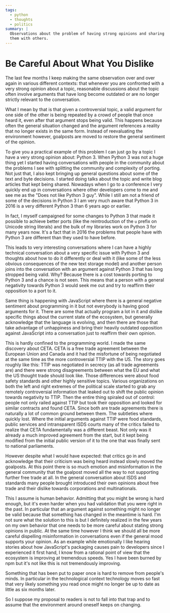 ```yaml
---
tags:
  - python
  - thoughts
  - politics
summary: |
  Observations about the problem of having strong opinions and sharing
  them with others.
---
```


# Be Careful About What You Dislike

The last few months I keep making the same observation over and over again
in various different contexts: that whenever you are confronted with a
very strong opinion about a topic, reasonable discussions about the topic
often involve arguments that have long become outdated or are no longer
strictly relevant to the conversation.

What I mean by that is that given a controversial topic, a valid argument
for one side of the other is being repeated by a crowd of people that once
heard it, even after that argument stops being valid.  This happens because
often the general situation changed and the argument references a reality
that no longer exists in the same form.  Instead of reevaluating the
environment however, goalposts are moved to restore the general sentiment
of the opinion.

To give you a practical example of this problem I can just go by a topic I
have a very strong opinion about: Python 3.  When Python 3 was not a huge
thing yet I started having conversations with people in the community
about the problems I see with splitting the community and complexity of
porting.  Not just that, I also kept bringing up general questions about
some of the text and byte decisions.  I started doing talks about the
topic and write blog articles that kept being shared.  Nowadays when I go
to a conference I very quickly end up in conversations where other
developers come to me and see me as the "Does not like Python 3 guy".
While I still am not a friend of some of the decisions in Python 3 I am
very much aware that Python 3 in 2016 is a very different Python 3 than 6
years ago or earlier.

In fact, I myself campaigned for some changes to Python 3 that made it
possible to achieve better ports (like the reintroduction of the `u`
prefix on Unicode string literals) and the bulk of my libraries work on
Python 3 for many years now.  It's a fact that in 2016 the problems that
people have with Python 3 are different than they used to have before.

This leads to very interesting conversations where I can have a highly
technical conversation about a very specific issue with Python 3 and
thoughts about how to do it differently or deal with it (like some of the
less obvious consequences of the new text storage model) and another
person joins into the conversation with an argument against Python 3 that
has long stropped being valid.  Why?  Because there is a cost towards
porting to Python 3 and a chance is not seen.  This means that a person
with a general negativity towards Python 3 would seek me out and try to
reaffirm their opposition to a port to it.

Same thing is happening with JavaScript where there is a general negative
sentiment about programming in it but not everybody is having good
arguments for it.  There are some that actually program a lot in it and
dislike specific things about the current state of the ecosystem, but
generally acknowledge that the language is evolving, and then there are
those that take advantage of unhappiness and bring their heavily outdated
opposition against JavaScript into a conversation just to reaffirm their
own opinion.

This is hardly confined to the programming world.  I made the same
discovery about CETA.  CETA is a free trade agreement between the European
Union and Canada and it had the misfortune of being negotiated at the same
time as the more controversial TTIP with the US.  The story goes roughly
like this: TTIP was negotiated in secrecy (as all trade agreements are)
and there were strong disagreements between what the EU and what the US
thought trade should look like.  Those differences were about food safety
standards and other highly sensitive topics.  Various organizations on
both the left and right extremes of the political scale started to grab
any remotely controversial information that leaked out to shift the public
opinion towards negativity to TTIP.  Then the entire thing spiraled out of
control: people not only railed against TTIP but took their opposition
and looked for similar contracts and found CETA.  Since both are trade
agreements there is naturally a lot of common ground between them.  The
subtleties where quickly lost.  Where the initial arguments against TTIP
were food standards, public services and intransparent ISDS courts many of
the critics failed to realize that CETA fundamentally was a different
beast.  Not only was it already a much improved agreement from the start,
but it kept being modified from the initial public version of it to the
one that was finally sent to national parliaments.

However despite what I would have expected: that critics go in and
acknowledge that their criticism was being heard instead slowly moved the
goalposts.  At this point there is so much emotion and misinformation in
the general community that the goalpost moved all the way to not
supporting further free trade at all.  In the general conversation about
ISDS and standards many people brought introduced their own opinions about
free trade and their dislike towards corporations and multinationals.

This I assume is human behavior.  Admitting that you might be wrong is
hard enough, but it's even harder when you had validation that you were
right in the past.  In particular that an argument against something might
no longer be valid because that something has changed in the meantime is
hard.  I'm not sure what the solution to this is but I definitely realized
in the few years on my own behavior that one needs to be more careful
about stating strong opinions in public.  At the same time however I think
we should all be more careful dispelling misinformation in conversations
even if the general mood supports your opinion.  As an example while
emotionally I like hearing stories about how JavaScript's packaging causes
pain to developers since I experienced it first hand, I know from a
rational point of view that the ecosystem is improving at tremendous
speeds.  Yes I have been burned by npm but it's not like this is not
tremendously improving.

Something that has been put to paper once is hard to remove from people's
minds.  In particular in the technological context technology moves so
fast that very likely something you read once might no longer be up to
date as little as six months later.

So I suppose my proposal to readers is not to fall into that trap and to
assume that the environment around oneself keeps on changing.
